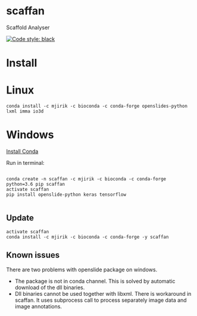 # scaffan
Scaffold Analyser

[![Code style: black](https://img.shields.io/badge/code%20style-black-000000.svg)](https://github.com/ambv/black)

# Install



# Linux

```commandline
conda install -c mjirik -c bioconda -c conda-forge openslides-python lxml imma io3d
```

# Windows

[Install Conda](https://conda.io/miniconda.html)

Run in terminal:
```commandline

conda create -n scaffan -c mjirik -c bioconda -c conda-forge python=3.6 pip scaffan
activate scaffan
pip install openslide-python keras tensorflow


```

## Update

```commandline
activate scaffan
conda install -c mjirik -c bioconda -c conda-forge -y scaffan 

```


## Known issues

There are two problems with openslide package on windows. 
* The package is not in conda channel. This is solved by automatic download of the dll binaries.
* Dll binaries cannot be used together with libxml. There is workaround in scaffan. 
It uses subprocess call to process separately image data and image annotations.
